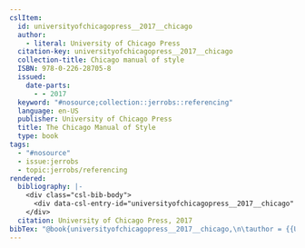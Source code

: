 ```yaml
---
cslItem:
  id: universityofchicagopress__2017__chicago
  author:
    - literal: University of Chicago Press
  citation-key: universityofchicagopress__2017__chicago
  collection-title: Chicago manual of style
  ISBN: 978-0-226-28705-8
  issued:
    date-parts:
      - - 2017
  keyword: "#nosource;collection::jerrobs::referencing"
  language: en-US
  publisher: University of Chicago Press
  title: The Chicago Manual of Style
  type: book
tags:
  - "#nosource"
  - issue:jerrobs
  - topic:jerrobs/referencing
rendered:
  bibliography: |-
    <div class="csl-bib-body">
      <div data-csl-entry-id="universityofchicagopress__2017__chicago" class="csl-entry">University of Chicago Press 2017 <i>The Chicago Manual of Style</i>. University of Chicago Press (Chicago manual of style).</div>
    </div>
  citation: University of Chicago Press, 2017
bibTex: "@book{universityofchicagopress__2017__chicago,\n\tauthor = {{University of Chicago Press}},\n\tseries = {Chicago manual of style},\n\tyear = {2017},\n\tpublisher = {University of Chicago Press},\n\ttitle = {The {Chicago} {Manual} of {Style}},\n}\n\n"
---
```

